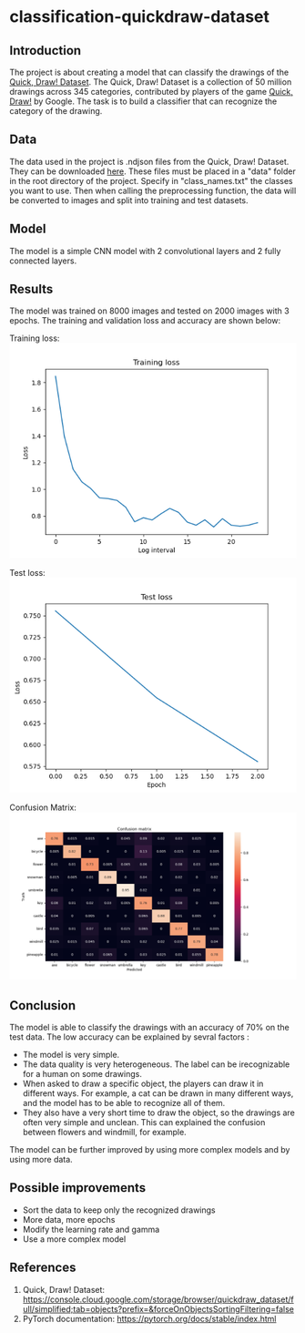# classification-quickdraw-dataset

## Introduction
The project is about creating a model that can classify the drawings of the [Quick, Draw! Dataset](https://quickdraw.withgoogle.com/data). The Quick, Draw! Dataset is a collection of 50 million drawings across 345 categories, contributed by players of the game [Quick, Draw!](https://quickdraw.withgoogle.com/) by Google. The task is to build a classifier that can recognize the category of the drawing.

## Data
The data used in the project is .ndjson files from the Quick, Draw! Dataset. They can be downloaded [here](https://console.cloud.google.com/storage/browser/quickdraw_dataset/full/simplified;tab=objects?prefix=&forceOnObjectsSortingFiltering=false). These files must be placed in a "data" folder in the root directory of the project. Specify in "class_names.txt" the classes you want to use. Then when calling the preprocessing function, the data will be converted to images and split into training and test datasets.

## Model
The model is a simple CNN model with 2 convolutional layers and 2 fully connected layers. 

## Results
The model was trained on 8000 images and tested on 2000 images with 3 epochs. The training and validation loss and accuracy are shown below:

Training loss:
![Training loss](figures/initial_model/training_loss.png)

Test loss:
![Validation loss](figures/initial_model/validation_loss.png)

Confusion Matrix:
![Confusion matrix](figures/initial_model/confusion_matrix.png)

## Conclusion
The model is able to classify the drawings with an accuracy of 70% on the test data. 
The low accuracy can be explained by sevral factors : 
- The model is very simple.
- The data quality is very heterogeneous. The label can be irecognizable for a human on some drawings.
- When asked to draw a specific object, the players can draw it in different ways. For example, a cat can be drawn in many different ways, and the model has to be able to recognize all of them.
- They also have a very short time to draw the object, so the drawings are often very simple and unclean. This can explained the confusion between flowers and windmill, for example.

The model can be further improved by using more complex models and by using more data.

## Possible improvements
- Sort the data to keep only the recognized drawings
- More data, more epochs
- Modify the learning rate and gamma
- Use a more complex model

## References
1. Quick, Draw! Dataset:
https://console.cloud.google.com/storage/browser/quickdraw_dataset/full/simplified;tab=objects?prefix=&forceOnObjectsSortingFiltering=false
2. PyTorch documentation:
https://pytorch.org/docs/stable/index.html